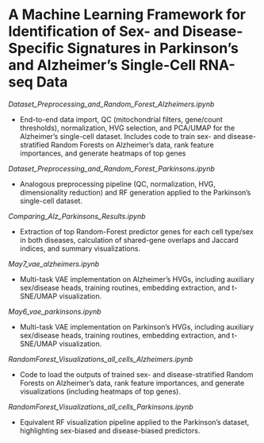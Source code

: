 # A Machine Learning Framework for Identification of Sex- and Disease-Specific Signatures in Parkinson’s and Alzheimer’s Single-Cell RNA-seq Data


*Dataset_Preprocessing_and_Random_Forest_Alzheimers.ipynb*
- End-to-end data import, QC (mitochondrial filters, gene/count thresholds), normalization, HVG selection, and PCA/UMAP for the Alzheimer’s single-cell dataset. Includes code to train sex- and disease-stratified Random Forests on Alzheimer’s data, rank feature importances, and generate heatmaps of top genes

*Dataset_Preprocessing_and_Random_Forest_Parkinsons.ipynb*
- Analogous preprocessing pipeline (QC, normalization, HVG, dimensionality reduction) and RF generation applied to the Parkinson’s single-cell dataset.

*Comparing_Alz_Parkinsons_Results.ipynb*
- Extraction of top Random-Forest predictor genes for each cell type/sex in both diseases, calculation of shared-gene overlaps and Jaccard indices, and summary visualizations.

*May7_vae_alzheimers.ipynb*
- Multi-task VAE implementation on Alzheimer’s HVGs, including auxiliary sex/disease heads, training routines, embedding extraction, and t-SNE/UMAP visualization.

*May6_vae_parkinsons.ipynb*
- Multi-task VAE implementation on Parkinson’s HVGs, including auxiliary sex/disease heads, training routines, embedding extraction, and t-SNE/UMAP visualization.

*RandomForest_Visualizations_all_cells_Alzheimers.ipynb*
- Code to load the outputs of trained sex- and disease-stratified Random Forests on Alzheimer’s data, rank feature importances, and generate visualizations (including heatmaps of top genes).

*RandomForest_Visualizations_all_cells_Parkinsons.ipynb*
- Equivalent RF visualization pipeline applied to the Parkinson’s dataset, highlighting sex-biased and disease-biased predictors.
